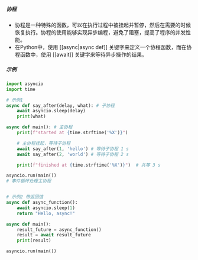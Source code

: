 ##### 协程
- 协程是一种特殊的函数，可以在执行过程中被挂起并暂停，然后在需要的时候恢复执行。协程的使用能够实现异步编程，避免了阻塞，提高了程序的并发性能。
- 在Python中，使用 [[async|async def]] 关键字来定义一个协程函数，而在协程函数中，使用 [[await]] 关键字来等待异步操作的结果。
##### 示例
```python
import asyncio
import time

# 示例1
async def say_after(delay, what): # 子协程
    await asyncio.sleep(delay)
    print(what)

async def main(): # 主协程
    print(f"started at {time.strftime('%X')}")

	# 主协程挂起，等待子协程
    await say_after(1, 'hello') # 等待子协程 1 s
    await say_after(2, 'world') # 等待子协程 2 s

    print(f"finished at {time.strftime('%X')}")  # 共等 3 s

asyncio.run(main())
# 事件循环处理主协程


# 示例2 带返回值
async def async_function():
    await asyncio.sleep(1)
    return "Hello, async!"

async def main():
    result_future = async_function()
    result = await result_future
    print(result)

asyncio.run(main())

```